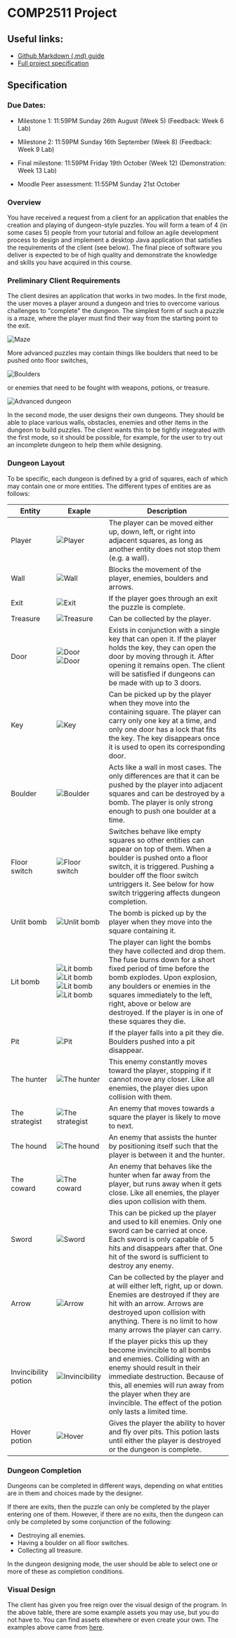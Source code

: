 # COMP2511 Project

## Useful links:

* [Github Markdown (.md) guide](https://guides.github.com/features/mastering-markdown/)
* [Full project specification](https://www.cse.unsw.edu.au/~cs2511/project/project.html)

## Specification

### Due Dates:
* Milestone 1: 11:59PM Sunday 26th August (Week 5) (Feedback: Week 6 Lab)

* Milestone 2: 11:59PM Sunday 16th September (Week 8) (Feedback: Week 9 Lab)

* Final milestone: 11:59PM Friday 19th October (Week 12) (Demonstration: Week 13 Lab)

* Moodle Peer assessment: 11:55PM Sunday 21st October

### Overview 

You have received a request from a client for an application that enables the creation and playing of dungeon-style puzzles. You will form a team of 4 (in some cases 5) people from your tutorial and follow an agile development process to design and implement a desktop Java application that satisfies the requirements of the client (see below). The final piece of software you deliver is expected to be of high quality and demonstrate the knowledge and skills you have acquired in this course.

### Preliminary Client Requirements

The client desires an application that works in two modes. In the first mode, the user moves a player around a dungeon and tries to overcome various challenges to "complete" the dungeon. The simplest form of such a puzzle is a maze, where the player must find their way from the starting point to the exit.

![Maze](https://www.cse.unsw.edu.au/~cs2511/project/maze.png)

More advanced puzzles may contain things like boulders that need to be pushed onto floor switches,

![Boulders](https://www.cse.unsw.edu.au/~cs2511/project/boulders.png)

or enemies that need to be fought with weapons, potions, or treasure.

![Advanced dungeon](https://www.cse.unsw.edu.au/~cs2511/project/advanced.png)

In the second mode, the user designs their own dungeons. They should be able to place various walls, obstacles, enemies and other items in the dungeon to build puzzles. The client wants this to be tightly integrated with the first mode, so it should be possible, for example, for the user to try out an incomplete dungeon to help them while designing.

### Dungeon Layout
To be specific, each dungeon is defined by a grid of squares, each of which may contain one or more entities. The different types of entities are as follows:

Entity | Exaple | Description
-|-|-
Player | ![Player](https://www.cse.unsw.edu.au/~cs2511/project/human_new.png) | The player can be moved either up, down, left, or right into adjacent squares, as long as another entity does not stop them (e.g. a wall).
Wall | ![Wall](https://www.cse.unsw.edu.au/~cs2511/project/brick_brown_0.png) | Blocks the movement of the player, enemies, boulders and arrows.
Exit | ![Exit](https://www.cse.unsw.edu.au/~cs2511/project/exit.png) | If the player goes through an exit the puzzle is complete.
Treasure | ![Treasure](https://www.cse.unsw.edu.au/~cs2511/project/gold_pile.png) | Can be collected by the player.
Door | ![Door](https://www.cse.unsw.edu.au/~cs2511/project/open_door.png) ![Door](https://www.cse.unsw.edu.au/~cs2511/project/closed_door.png) | Exists in conjunction with a single key that can open it. If the player holds the key, they can open the door by moving through it. After opening it remains open. The client will be satisfied if dungeons can be made with up to 3 doors.
Key | ![Key](https://www.cse.unsw.edu.au/~cs2511/project/key.png) | Can be picked up by the player when they move into the containing square. The player can carry only one key at a time, and only one door has a lock that fits the key. The key disappears once it is used to open its corresponding door.
Boulder | ![Boulder](https://www.cse.unsw.edu.au/~cs2511/project/boulder.png) | Acts like a wall in most cases. The only differences are that it can be pushed by the player into adjacent squares and can be destroyed by a bomb. The player is only strong enough to push one boulder at a time.
Floor switch | ![Floor switch](https://www.cse.unsw.edu.au/~cs2511/project/pressure_plate.png) | Switches behave like empty squares so other entities can appear on top of them. When a boulder is pushed onto a floor switch, it is triggered. Pushing a boulder off the floor switch untriggers it. See below for how switch triggering affects dungeon completion.
Unlit bomb | ![Unlit bomb](https://www.cse.unsw.edu.au/~cs2511/project/bomb_unlit.png) | The bomb is picked up by the player when they move into the square containing it.
Lit bomb | ![Lit bomb](https://www.cse.unsw.edu.au/~cs2511/project/bomb_lit_1.png) ![Lit bomb](https://www.cse.unsw.edu.au/~cs2511/project/bomb_lit_2.png) ![Lit bomb](https://www.cse.unsw.edu.au/~cs2511/project/bomb_lit_3.png) ![Lit bomb](https://www.cse.unsw.edu.au/~cs2511/project/bomb_lit_4.png) | The player can light the bombs they have collected and drop them. The fuse burns down for a short fixed period of time before the bomb explodes. Upon explosion, any boulders or enemies in the squares immediately to the left, right, above or below are destroyed. If the player is in one of these squares they die.
Pit | ![Pit](https://www.cse.unsw.edu.au/~cs2511/project/shaft.png) | If the player falls into a pit they die. Boulders pushed into a pit disappear.
The hunter | ![The hunter](https://www.cse.unsw.edu.au/~cs2511/project/deep_elf_master_archer.png) | This enemy constantly moves toward the player, stopping if it cannot move any closer. Like all enemies, the player dies upon collision with them.
The strategist | ![The strategist](https://www.cse.unsw.edu.au/~cs2511/project/deep_elf_conjurer.png) | An enemy that moves towards a square the player is likely to move to next.
The hound | ![The hound](https://www.cse.unsw.edu.au/~cs2511/project/hound.png) | An enemy that assists the hunter by positioning itself such that the player is between it and the hunter.
The coward | ![The coward](https://www.cse.unsw.edu.au/~cs2511/project/gnome.png) | An enemy that behaves like the hunter when far away from the player, but runs away when it gets close. Like all enemies, the player dies upon collision with them.
Sword | ![Sword](https://www.cse.unsw.edu.au/~cs2511/project/greatsword_1_new.png) | This can be picked up the player and used to kill enemies. Only one sword can be carried at once. Each sword is only capable of 5 hits and disappears after that. One hit of the sword is sufficient to destroy any enemy.
Arrow | ![Arrow](https://www.cse.unsw.edu.au/~cs2511/project/arrow.png) | Can be collected by the player and at will either left, right, up or down. Enemies are destroyed if they are hit with an arrow. Arrows are destroyed upon collision with anything. There is no limit to how many arrows the player can carry.
Invincibility potion | ![Invincibility](https://www.cse.unsw.edu.au/~cs2511/project/brilliant_blue_new.png) | If the player picks this up they become invincible to all bombs and enemies. Colliding with an enemy should result in their immediate destruction. Because of this, all enemies will run away from the player when they are invincible. The effect of the potion only lasts a limited time.
Hover potion | ![Hover](https://www.cse.unsw.edu.au/~cs2511/project/bubbly.png) | Gives the player the ability to hover and fly over pits. This potion lasts until either the player is destroyed or the dungeon is complete.


### Dungeon Completion
Dungeons can be completed in different ways, depending on what entities are in them and choices made by the designer.

If there are exits, then the puzzle can only be completed by the player entering one of them. However, if there are no exits, then the dungeon can only be completed by some conjunction of the following:

* Destroying all enemies.
* Having a boulder on all floor switches.
* Collecting all treasure.

In the dungeon designing mode, the user should be able to select one or more of these as completion conditions.

### Visual Design
The client has given you free reign over the visual design of the program. In the above table, there are some example assets you may use, but you do not have to. You can find assets elsewhere or even create your own. The examples above came from [here](https://opengameart.org/).




